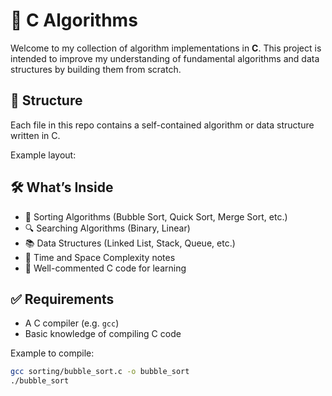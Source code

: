# 🧠 C Algorithms

Welcome to my collection of algorithm implementations in **C**. This project is intended to improve my understanding of fundamental algorithms and data structures by building them from scratch.

## 📂 Structure

Each file in this repo contains a self-contained algorithm or data structure written in C.

Example layout:


## 🛠️ What’s Inside

- 🔢 Sorting Algorithms (Bubble Sort, Quick Sort, Merge Sort, etc.)
- 🔍 Searching Algorithms (Binary, Linear)
- 📚 Data Structures (Linked List, Stack, Queue, etc.)
- 📏 Time and Space Complexity notes
- 📄 Well-commented C code for learning

## ✅ Requirements

- A C compiler (e.g. `gcc`)
- Basic knowledge of compiling C code

Example to compile:
```bash
gcc sorting/bubble_sort.c -o bubble_sort
./bubble_sort

